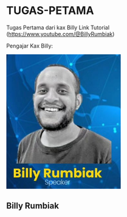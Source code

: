 
# TUGAS-PETAMA
Tugas Pertama dari kax Billy Link Tutorial (https://www.youtube.com/@BillyRumbiak)

Pengajar Kax Billy:

![](./asset/Billy.png)
## Billy Rumbiak
